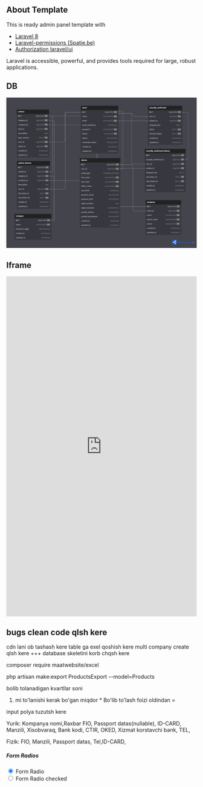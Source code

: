 ## About Template

This is ready admin panel template with
- [Laravel 8](https://laravel.com/docs/8.x)
- [Laravel-permissions (Spatie.be)](https://spatie.be/docs/laravel-permission/v3/introduction)
- [Authorization laravel/ui](https://github.com/laravel/ui)

Laravel is accessible, powerful, and provides tools required for large, robust applications.

## DB

<img src="./db.png"/>

## Iframe

<iframe src="https://dbdiagram.io/d/664f2659f84ecd1d22f46bcf" width="100" height="100" style="margin: auto; display: flex;justify-content: center; width: 100%; height: 900px;" frameborder="0"></iframe>


## bugs clean code qlsh kere
cdn lani ob tashash kere
table ga exel qoshish kere
multi company create qlsh kere +++
database skeletini korb chqsh kere 


composer require maatwebsite/excel

php artisan make:export ProductsExport --model=Products


bolib tolanadigan kvartllar soni 

1) mi to'lanishi kerak bo'gan miqdor * Bo'lib to'lash foizi oldindan = 

input polya tuzutsh kere

Yurik: Kompanya nomi,Raxbar FIO, Passport datas(nullable), ID-CARD,  Manzili, Xisobvaraq, Bank kodi, CTIR, OKED,  Xizmat korstavchi bank, TEL,

Fizik: FIO, Manzili, Passport datas, Tel,ID-CARD,

<div class="col-xl-3 col-sm-6">
    <div class="mt-4">
        <h5 class="font-size-14 mb-4">Form Radios</h5>
        <div class="form-check mb-3">
            <input class="form-check-input" type="radio" name="formRadios" id="formRadios1" checked="">
            <label class="form-check-label" for="formRadios1">
                Form Radio
            </label>
        </div>
        <div class="form-check">
            <input class="form-check-input" type="radio" name="formRadios" id="formRadios2">
            <label class="form-check-label" for="formRadios2">
                Form Radio checked
            </label>
        </div>
    </div>
</div>